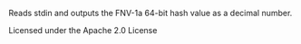 Reads stdin and outputs the FNV-1a 64-bit hash value as a decimal number.

Licensed under the Apache 2.0 License
